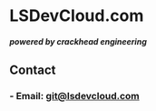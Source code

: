 # <b>LSDevCloud.com </b>
<h5>powered by crackhead engineering</h5>

## <b>Contact</b>

### - Email: git@lsdevcloud.com

